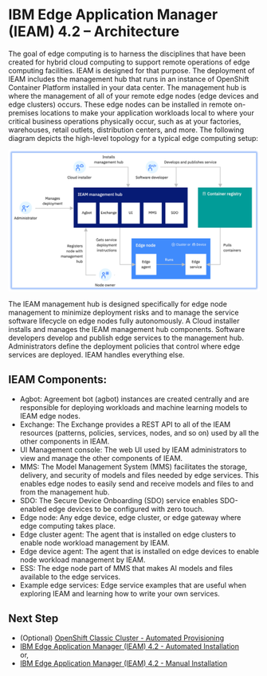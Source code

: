# IBM Edge Application Manager (IEAM) 4.2 – Architecture

The goal of edge computing is to harness the disciplines that have been created for hybrid cloud computing to support remote operations of edge
computing facilities. IEAM is designed for that purpose. 
The deployment of IEAM includes the management hub that runs in an instance of OpenShift
Container Platform installed in your data center. The management hub is where the management of all of your remote edge nodes 
(edge devices and edge clusters) occurs. These edge nodes can be installed in remote on-premises locations to make your application workloads local
to where your critical business operations physically occur, such as at your factories, warehouses, retail outlets, distribution centers, and more.
The following diagram depicts the high-level topology for a typical edge computing setup:

<img src="images/ieam42-architecture.png" />

The IEAM management hub is designed specifically for edge node management to minimize deployment risks and to manage the service software lifecycle 
on edge nodes fully autonomously. A Cloud installer installs and manages the IEAM management hub components. Software developers develop and publish 
edge services to the management hub. Administrators define the deployment policies that control where edge services are deployed. 
IEAM handles everything else.

## IEAM Components:

- Agbot: Agreement bot (agbot) instances are created centrally and are responsible for deploying workloads and machine learning models to IEAM edge
nodes.
- Exchange: The Exchange provides a REST API to all of the IEAM resources (patterns, policies, services, nodes, and so on) used by all the other
components in IEAM.
- UI Management console: The web UI used by IEAM administrators to view and manage the other components of IEAM.
- MMS: The Model Management System (MMS) facilitates the storage, delivery, and security of models and files needed by edge services. This enables
edge nodes to easily send and receive models and files to and from the management hub.
- SDO: The Secure Device Onboarding (SDO) service enables SDO-enabled edge devices to be configured with zero touch.
- Edge node: Any edge device, edge cluster, or edge gateway where edge computing takes place.
- Edge cluster agent: The agent that is installed on edge clusters to enable node workload management by IEAM.
- Edge device agent: The agent that is installed on edge devices to enable node workload management by IEAM.
- ESS: The edge node part of MMS that makes AI models and files available to the edge services.
- Example edge services: Edge service examples that are useful when exploring IEAM and learning how to write your own services.

## Next Step

- (Optional) [OpenShift Classic Cluster - Automated Provisioning](openshift-automation.md)
- [IBM Edge Application Manager (IEAM) 4.2 - Automated Installation](ieam42-automation.md)
<br> or,
- [IBM Edge Application Manager (IEAM) 4.2 - Manual Installation](ieam42-installation.md)
